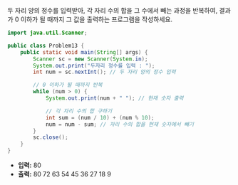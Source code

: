두 자리 양의 정수를 입력받아, 각 자리 수의 합을 그 수에서 빼는 과정을 반복하여, 결과가 0 이하가 될 때까지 그 값을 출력하는 프로그램을 작성하세요.
```java
import java.util.Scanner;

public class Problem13 {
    public static void main(String[] args) {
        Scanner sc = new Scanner(System.in);
        System.out.print("두자리 정수를 입력 : ");
        int num = sc.nextInt(); // 두 자리 양의 정수 입력

        // 0 이하가 될 때까지 반복
        while (num > 0) {
            System.out.print(num + " "); // 현재 숫자 출력

            // 각 자리 수의 합 구하기
            int sum = (num / 10) + (num % 10);
            num = num - sum; // 자리 수의 합을 현재 숫자에서 빼기
        }
        sc.close();
    }
}
```
- **입력:** 80
- **출력:** 80 72 63 54 45 36 27 18 9
